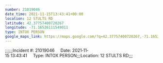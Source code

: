 ```yaml
---
number: 21019046
date_time: 2021-11-15T13:43:41+00:00
location: 12 STULTS RD
latitude: 42.37757400720267
longitude: -71.16526111549011
type: INTOX PERSON
google_maps_link: https://maps.google.com/?q=42.37757400720267,-71.16526111549011
---
```


;;;;;;Incident #: 21019046     Date: 2021‐11‐15 13:43:41     Type: INTOX PERSON;;;Location: 12 STULTS RD;;;
